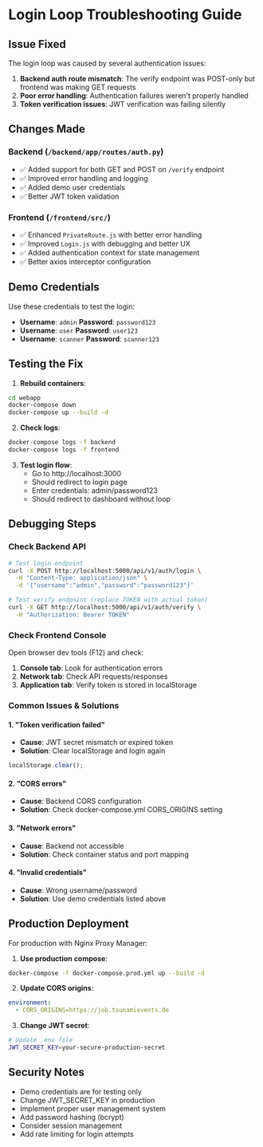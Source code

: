 # Login Loop Troubleshooting Guide

## Issue Fixed

The login loop was caused by several authentication issues:

1. **Backend auth route mismatch**: The verify endpoint was POST-only but frontend was making GET requests
2. **Poor error handling**: Authentication failures weren't properly handled
3. **Token verification issues**: JWT verification was failing silently

## Changes Made

### Backend (`/backend/app/routes/auth.py`)
- ✅ Added support for both GET and POST on `/verify` endpoint
- ✅ Improved error handling and logging
- ✅ Added demo user credentials
- ✅ Better JWT token validation

### Frontend (`/frontend/src/`)
- ✅ Enhanced `PrivateRoute.js` with better error handling
- ✅ Improved `Login.js` with debugging and better UX
- ✅ Added authentication context for state management
- ✅ Better axios interceptor configuration

## Demo Credentials

Use these credentials to test the login:

- **Username**: `admin` **Password**: `password123`
- **Username**: `user` **Password**: `user123`
- **Username**: `scanner` **Password**: `scanner123`

## Testing the Fix

1. **Rebuild containers**:
```bash
cd webapp
docker-compose down
docker-compose up --build -d
```

2. **Check logs**:
```bash
docker-compose logs -f backend
docker-compose logs -f frontend
```

3. **Test login flow**:
   - Go to http://localhost:3000
   - Should redirect to login page
   - Enter credentials: admin/password123
   - Should redirect to dashboard without loop

## Debugging Steps

### Check Backend API
```bash
# Test login endpoint
curl -X POST http://localhost:5000/api/v1/auth/login \
  -H "Content-Type: application/json" \
  -d '{"username":"admin","password":"password123"}'

# Test verify endpoint (replace TOKEN with actual token)
curl -X GET http://localhost:5000/api/v1/auth/verify \
  -H "Authorization: Bearer TOKEN"
```

### Check Frontend Console
Open browser dev tools (F12) and check:
1. **Console tab**: Look for authentication errors
2. **Network tab**: Check API requests/responses
3. **Application tab**: Verify token is stored in localStorage

### Common Issues & Solutions

#### 1. "Token verification failed"
- **Cause**: JWT secret mismatch or expired token
- **Solution**: Clear localStorage and login again
```javascript
localStorage.clear();
```

#### 2. "CORS errors"
- **Cause**: Backend CORS configuration
- **Solution**: Check docker-compose.yml CORS_ORIGINS setting

#### 3. "Network errors"
- **Cause**: Backend not accessible
- **Solution**: Check container status and port mapping

#### 4. "Invalid credentials"
- **Cause**: Wrong username/password
- **Solution**: Use demo credentials listed above

## Production Deployment

For production with Nginx Proxy Manager:

1. **Use production compose**:
```bash
docker-compose -f docker-compose.prod.yml up --build -d
```

2. **Update CORS origins**:
```yaml
environment:
  - CORS_ORIGINS=https://job.tsunamievents.de
```

3. **Change JWT secret**:
```bash
# Update .env file
JWT_SECRET_KEY=your-secure-production-secret
```

## Security Notes

- Demo credentials are for testing only
- Change JWT_SECRET_KEY in production
- Implement proper user management system
- Add password hashing (bcrypt)
- Consider session management
- Add rate limiting for login attempts